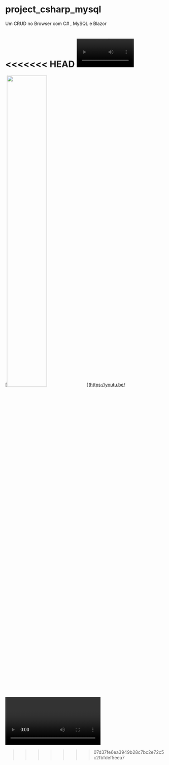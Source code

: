 # project_csharp_mysql
Um CRUD no Browser com C# , MySQL e Blazor 

<<<<<<< HEAD
<video src="video.mp4" width=180/>
=======
[<img src="https://img.youtube.com/vi/<VIDEO ID>/maxresdefault.jpg" width="50%">](https://youtu.be/<VIDEO ID>)
>>>>>>> 07d37fe6ea3949b28c7bc2e72c5c2fbfdef5eea7
